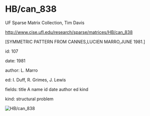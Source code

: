 # HB/can_838

 UF Sparse Matrix Collection, Tim Davis

 http://www.cise.ufl.edu/research/sparse/matrices/HB/can_838

 [SYMMETRIC PATTERN FROM CANNES,LUCIEN MARRO,JUNE 1981.]

 id: 107

 date: 1981

 author: L. Marro

 ed: I. Duff, R. Grimes, J. Lewis

 fields: title A name id date author ed kind

 kind: structural problem

![HB/can_838](http://yifanhu.net/GALLERY/GRAPHS/GIF_SMALL/HB@can_838.gif)

